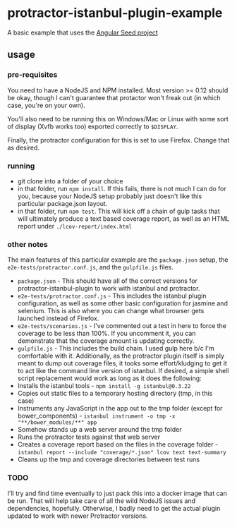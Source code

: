 # protractor-istanbul-plugin-example
A basic example that uses the [Angular Seed project](https://github.com/angular/angular-seed)

## usage

### pre-requisites
You need to have a NodeJS and NPM installed. Most version >= 0.12 should be okay, though I can't guarantee that protactor won't freak out (in which case, you're on your own).

You'll also need to be running this on Windows/Mac or Linux with some sort of display (Xvfb works too) exported correctly to ```$DISPLAY```.

Finally, the protractor configuration for this is set to use Firefox. Change that as desired.

### running
- git clone into a folder of your choice
- in that folder, run ```npm install```. If this fails, there is not much I can do for you, because your NodeJS setup probably just doesn't like this particular package.json layout.
- in that folder, run ```npm test```. This will kick off a chain of gulp tasks that will ultimately produce a text based coverage report, as well as an HTML report under ```./lcov-report/index.html```

### other notes
The main features of this particular example are the ```package.json``` setup, the ```e2e-tests/protractor.conf.js```, and the ```gulpfile.js``` files.
- ```package.json``` - This should have all of the correct versions for protractor-istanbul-plugin to work with istanbul and protractor.
- ```e2e-tests/protractor.conf.js``` - This includes the istanbul plugin configuration, as well as some other basic configuration for jasmine and selenium. This is also where you can change what browser gets launched instead of Firefox.
- ```e2e-tests/scenarios.js``` - I've commented out a test in here to force the coverage to be less than 100%. If you uncomment it, you can demonstrate that the coverage amount is updating correctly.
- ```gulpfile.js``` - This includes the build chain. I used gulp here b/c I'm comfortable with it. Additionally, as the protractor plugin itself is simply meant to dump out coverage files, it tooks some effort/kludging to get it to act like the command line version of istanbul. If desired, a simple shell script replacement would work as long as it does the following:
 - Installs the istanbul tools - ```npm install -g istanbul@0.3.22```
 - Copies out static files to a temporary hosting directory (tmp, in this case)
 - Instruments any JavaScript in the app out to the tmp folder (except for bower_components) - ```istanbul instrument -o tmp -x "**/bower_modules/**" app```
 - Somehow stands up a web server around the tmp folder
 - Runs the protractor tests against that web server
 - Creates a coverage report based on the files in the coverage folder - ```istanbul report --include "coverage/*.json" lcov text text-summary```
 - Cleans up the tmp and coverage directories between test runs

### TODO
I'll try and find time eventually to just pack this into a docker image that can be run. That will help take care of all the wild NodeJS issues and dependencies, hopefully. Otherwise, I badly need to get the actual plugin updated to work with newer Protractor versions.
